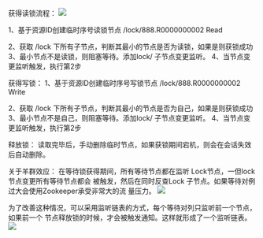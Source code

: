 获得读锁流程：
![](https://youpaiyun.zongqilive.cn/image/20210121163627.png)

1、基于资源ID创建临时序号读锁节点 /lock/888.R0000000002 Read 

2、获取 /lock 下所有⼦节点，判断其最⼩的节点是否为读锁，如果是则获锁成功 
3、最⼩节点不是读锁，则阻塞等待。添加lock/ ⼦节点变更监听。 
4、当节点变更监听触发，执⾏第2步


获得写锁：
1、基于资源ID创建临时序号写锁节点
/lock/888.R0000000002 Write 

2、获取 /lock 下所有⼦节点，判断其最⼩的节点是否为⾃⼰，如果是则获锁成功 
3、最⼩节点不是⾃⼰，则阻塞等待。添加lock/ ⼦节点变更监听。 
4、当节点变更监听触发，执⾏第2步

释放锁：
读取完毕后，⼿动删除临时节点，如果获锁期间宕机，则会在会话失效后⾃动删除。


关于⽺群效应：
在等待锁获得期间，所有等待节点都在监听 Lock节点，⼀但lock 节点变更所有等待节点都会 被触发，然后在同时反查Lock ⼦节点。如果等待对例过⼤会使⽤Zookeeper承受⾮常⼤的流 量压⼒。
![](https://youpaiyun.zongqilive.cn/image/20210121163720.png)

为了改善这种情况，可以采⽤监听链表的⽅式，每个等待对列只监听前⼀个节点，如果前⼀个 节点释放锁的时候，才会被触发通知。这样就形成了⼀个监听链表。
![](https://youpaiyun.zongqilive.cn/image/20210121163729.png)
